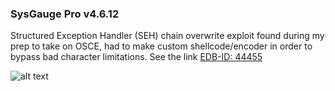### SysGauge Pro v4.6.12
Structured Exception Handler (SEH) chain overwrite exploit found during my prep to take on OSCE, had to make custom shellcode/encoder in order to bypass bad character limitations. See the link [EDB-ID: 44455](https://www.exploit-db.com/exploits/44455/)

![alt text](https://github.com/ihack4falafel/OSCE/blob/master/Local%20Buffer%20Overflow/SysGaugeProv4.6.12/PoC.gif)
